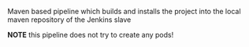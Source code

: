 Maven based pipeline which builds and installs the project into the local maven repository of the Jenkins slave

**NOTE** this pipeline does not try to create any pods!
